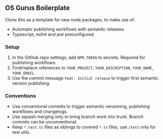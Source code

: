 ## OS Gurus Boilerplate

Clone this as a template for new node packages, to make use of:
  - Automatic publishing workflows with semantic releases.
  - Typescript, eslint and jest preconfigured.

### Setup

1. In the GitHub repo settings, add `NPM_TOKEN` to secrets. Required for publishing workflows.
2. Find/replace references to `YOUR_PROJECT`, `YOUR_DESCRIPTION`, `YOUR_NAME`, `YOUR_EMAIL`.
3. Use the commit message `feat: Initial release` to trigger first semantic version publishing.

### Conventions

- Use conventional commits to trigger semantic versioning, publishing workflows and changelogs.
- Use squash merging only to bring branch work into trunk. Branch commits can be unconventional.
- Keep `*.test.ts` files as siblings to covered `*.ts` files, use `/test` only for test utils.
